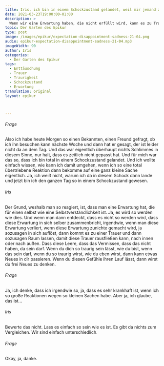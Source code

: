 ```yaml
---
title: Iris, ich bin in einem Schockzustand gelandet, weil mir jemand abgesagt hat. Warum reagiere ist so stark?
date: 2021-03-23T19:00:00-01:00
description: >
  Wenn wir eine Erwartung haben, die nicht erfüllt wird, kann es zu Trauer führen, aber wenn wir uns erlauben, diese Trauer zu fühlen und zu akzeptieren, können wir uns öffnen für neue Möglichkeiten und Gedanken.
topic: Der Garten des Epikur
type: post
image: /images/epikur/expectation-disappointment-sadness-21-04.png
audio: epikur-expectation-disappointment-sadness-21-04.mp3
imageWidth: 90
author: Iris
categories:
  - Der Garten des Epikur
tags:
  - Enttäuschung
  - Trauer
  - Traurigkeit
  - Schockzustand
  - Erwartung
translation: original
layout: epikur



---
```


###### Frage
Also ich habe heute Morgen so einen Bekannten, einen Freund gefragt, ob ich ihn besuchen kann nächste Woche und dann hat er gesagt, der ist leider nicht da an dem Tag.
Und das war eigentlich überhaupt nichts Schlimmes in diesem Sinne, nur halt, dass es zeitlich nicht gepasst hat.
Und für mich war das so, dass ich bin total in einem Schockzustand gelandet.
Und ich wollte einfach wissen, wie kann ich damit umgehen, wenn ich so eine total übertriebene Reaktion dann bekomme auf eine ganz kleine Sache eigentlich.
Ja, ich weiß nicht, warum ich da in diesem Schock dann lande und jetzt bin ich den ganzen Tag so in einem Schockzustand gewesen.

###### Iris
Der Grund, weshalb man so reagiert, ist, dass man eine Erwartung hat, die für einen selbst wie eine Selbstverständlichkeit ist.
Ja, es wird so werden wie dies.
Und wenn man dann entdeckt, dass es nicht so werden wird, dass diese Erwartung in sich selber zusammenbricht, irgendwie,
wenn man diese Erwartung verliert, wenn diese Erwartung zunichte gemacht wird, ja sozusagen in sich auflöst,
dann kommt es zu einer Trauer und dann sozusagen Raum lassen, damit diese Trauer rausfließen kann, nach innen oder nach außen.
Dass diese Leere, dass das Vermissen, dass das nicht haben, da sein darf.
Wenn du dich so traurig sein lässt, wie du bist, wenn das sein darf, wenn du so traurig wirst, wie du eben wirst,
dann kann etwas Neues in dir passieren.
Wenn du diesen Gefühle ihren Lauf lässt, dann wirst du frei Neues zu denken.

###### Frage
Ja, ich denke, dass ich irgendwie so, ja, dass es sehr krankhaft ist, wenn ich so große Reaktionen wegen so kleinen Sachen habe.
Aber ja, ich glaube, das ist...

###### Iris
Bewerte das nicht.
Lass es einfach so sein wie es ist.
Es gibt da nichts zum Vergleichen.
Wir sind einfach unterschiedlich.

###### Frage
Okay, ja, danke.
